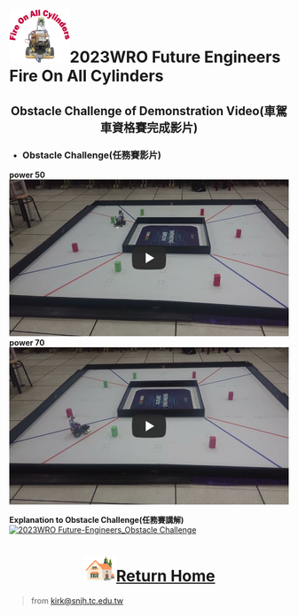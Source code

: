 ![LOGO](../../other/img/logo.png)2023WRO Future Engineers Fire On All Cylinders  
=====
## <div align="center">Obstacle Challenge of Demonstration Video(車駕車資格賽完成影片)</div> 
- ### Obstacle Challenge(任務賽影片)
__power 50__
[![Obstacle Challenge 50  Fire-On-All-Cylinders](./img/Obstacle_Challenge_50.jpg)](https://youtu.be/Jo7555gfXG8 "Obstacle Challenge 50  Fire-On-All-Cylinders")
__power 70__
[![Obstacle Challenge 70  Fire-On-All-Cylinders](./img/Obstacle_Challenge_70.jpg)](https://youtu.be/iCmcXbACizY "Obstacle Challenge 70  Fire-On-All-Cylinders")

__Explanation to Obstacle Challenge(任務賽講解)__
[![2023WRO Future-Engineers_Obstacle Challenge](   )](https://youtu.be/CwvGDfQJ8cQ "2023WRO Future-Engineers_Obstacle Challenge")
# <div align="center">![HOME](../../other/img/Home.png)[Return Home](../../)</div>  

> from kirk@snjh.tc.edu.tw
